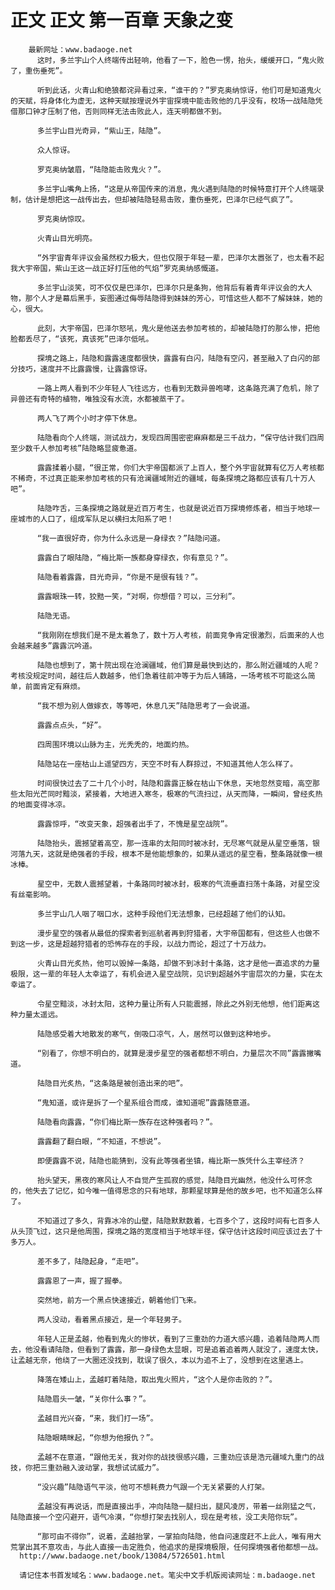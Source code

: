 # 正文 正文 第一百章 天象之变
        最新网址：www.badaoge.net
          这时，多兰宇山个人终端传出轻响，他看了一下，脸色一愣，抬头，缓缓开口，“鬼火败了，重伤垂死”。
      
          听到此话，火青山和绝狼都诧异看过来，“谁干的？”罗克奥纳惊讶，他们可是知道鬼火的天赋，将身体化为虚无，这种天赋按理说外宇宙探境中能击败他的几乎没有，校场一战陆隐凭借那口钟才压制了他，否则同样无法击败此人，连天明都做不到。
      
          多兰宇山目光奇异，“紫山王，陆隐”。
      
          众人惊讶。
      
          罗克奥纳皱眉，“陆隐能击败鬼火？”。
      
          多兰宇山嘴角上扬，“这是从帝国传来的消息，鬼火遇到陆隐的时候特意打开个人终端录制，估计是想把这一战传出去，但却被陆隐轻易击败，重伤垂死，巴泽尔已经气疯了”。
      
          罗克奥纳惊叹。
      
          火青山目光明亮。
      
          “外宇宙青年评议会虽然权力极大，但也仅限于年轻一辈，巴泽尔太嚣张了，也太看不起我大宇帝国，紫山王这一战正好打压他的气焰”罗克奥纳感慨道。
      
          多兰宇山淡笑，可不仅仅是巴泽尔，巴泽尔只是条狗，他背后有着青年评议会的大人物，那个人才是幕后黑手，妄图通过侮辱陆隐得到妹妹的芳心，可惜这些人都不了解妹妹，她的心，很大。
      
          此刻，大宇帝国，巴泽尔怒吼，鬼火是他送去参加考核的，却被陆隐打的那么惨，把他脸都丢尽了，“该死，真该死”巴泽尔低吼。
      
          探境之路上，陆隐和露露速度都很快，露露有白闪，陆隐有空闪，甚至融入了白闪的部分技巧，速度并不比露露慢，让露露惊讶。
      
          一路上两人看到不少年轻人飞往远方，也看到无数异兽咆哮，这条路充满了危机，除了异兽还有奇特的植物，唯独没有水流，水都被蒸干了。
      
          两人飞了两个小时才停下休息。
      
          陆隐看向个人终端，测试战力，发现四周围密密麻麻都是三千战力，“保守估计我们四周至少数千人参加考核”陆隐略显疲惫道。
      
          露露揉着小腿，“很正常，你们大宇帝国都派了上百人，整个外宇宙就算有亿万人考核都不稀奇，不过真正能来参加考核的只有沧澜疆域附近的疆域，每条探境之路都应该有几十万人吧”。
      
          陆隐咋舌，三条探境之路就是近百万考生，也就是说近百万探境修炼者，相当于地球一座城市的人口了，组成军队足以横扫太阳系了吧！
      
          “我一直很好奇，你为什么永远是一身绿衣？”陆隐问道。
      
          露露白了眼陆隐，“梅比斯一族都身穿绿衣，你有意见？”。
      
          陆隐看着露露，目光奇异，“你是不是很有钱？”。
      
          露露眼珠一转，狡黠一笑，“对啊，你想借？可以，三分利”。
      
          陆隐无语。
      
          “我刚刚在想我们是不是太着急了，数十万人考核，前面竞争肯定很激烈，后面来的人也会越来越多”露露沉吟道。
      
          陆隐也想到了，第十院出现在沧澜疆域，他们算是最快到达的，那么附近疆域的人呢？考核没规定时间，越往后人数越多，他们急着往前冲等于为后人铺路，一场考核不可能这么简单，前面肯定有麻烦。
      
          “我不想为别人做嫁衣，等等吧，休息几天”陆隐思考了一会说道。
      
          露露点点头，“好”。
      
          四周围环境以山脉为主，光秃秃的，地面灼热。
      
          陆隐站在一座枯山上遥望四方，天空不时有人群掠过，不知道其他人怎么样了。
      
          时间很快过去了二十几个小时，陆隐和露露正躲在枯山下休息，天地忽然变暗，高空那些太阳光芒同时黯淡，紧接着，大地进入寒冬，极寒的气流扫过，从天而降，一瞬间，曾经炙热的地面变得冰凉。
      
          露露惊呼，“改变天象，超强者出手了，不愧是星空战院”。
      
          陆隐抬头，震撼望着高空，那一连串的太阳同时被冰封，无尽寒气就是从星空垂落，银河落九天，这就是绝强者的手段，根本不是他能想象的，如果从遥远的星空看，整条路就像一根冰棒。
      
          星空中，无数人震撼望着，十条路同时被冰封，极寒的气流垂直扫荡十条路，对星空没有丝毫影响。
      
          多兰宇山几人咽了咽口水，这种手段他们无法想象，已经超越了他们的认知。
      
          漫步星空的强者从最低的探索者到巡航者再到狩猎者，大宇帝国都有，但这些人也做不到这一步，这是超越狩猎者的恐怖存在的手段，以战力而论，超过了十万战力。
      
          火青山目光炙热，他可以毁掉一条路，却做不到冰封十条路，这才是他一直追求的力量极限，这一辈的年轻人太幸运了，有机会进入星空战院，见识到超越外宇宙层次的力量，实在太幸运了。
      
          令星空黯淡，冰封太阳，这种力量让所有人只能震撼，除此之外别无他想，他们距离这种力量太遥远。
      
          陆隐感受着大地散发的寒气，倒吸口凉气，人，居然可以做到这种地步。
      
          “别看了，你想不明白的，就算是漫步星空的强者都想不明白，力量层次不同”露露撇嘴道。
      
          陆隐目光炙热，“这条路是被创造出来的吧”。
      
          “鬼知道，或许是拆了一个星系组合而成，谁知道呢”露露随意道。
      
          陆隐看向露露，“你们梅比斯一族存在这种强者吗？”。
      
          露露翻了翻白眼，“不知道，不想说”。
      
          即便露露不说，陆隐也能猜到，没有此等强者坐镇，梅比斯一族凭什么主宰经济？
      
          抬头望天，黑夜的寒风让人不自觉产生孤寂的感觉，陆隐目光幽然，他没什么可怀念的，他失去了记忆，如今唯一值得思念的只有地球，那颗星球算是他的故乡吧，也不知道怎么样了。
      
          不知道过了多久，背靠冰冷的山壁，陆隐默默数着，七百多个了，这段时间有七百多人从头顶飞过，这只是他周围，探境之路的宽度相当于地球半径，保守估计这段时间应该过去了十多万人。
      
          差不多了，陆隐起身，“走吧”。
      
          露露恩了一声，握了握拳。
      
          突然地，前方一个黑点快速接近，朝着他们飞来。
      
          两人没动，看着黑点接近，是一个年轻男子。
      
          年轻人正是孟越，他看到鬼火的惨状，看到了三重劲的力道大感兴趣，追着陆隐两人而去，他没看请陆隐，但看到了露露，那一身绿色太显眼，可是追着追着两人就没了，速度太快，让孟越无奈，他绕了一大圈还没找到，耽误了很久，本以为追不上了，没想到在这里遇上。
      
          降落在矮山上，孟越盯着陆隐，取出鬼火照片，“这个人是你击败的？”。
      
          陆隐眉头一皱，“关你什么事？”。
      
          孟越目光兴奋，“来，我们打一场”。
      
          陆隐眼睛眯起，“你想为他报仇？”。
      
          孟越不在意道，“跟他无关，我对你的战技很感兴趣，三重劲应该是浩元疆域九重门的战技，你把三重劲融入波动掌，我想试试威力”。
      
          “没兴趣”陆隐语气平淡，他可不想耗费力气跟一个无关紧要的人打架。
      
          孟越没有再说话，而是直接出手，冲向陆隐一腿扫出，腿风凌厉，带着一丝刚猛之气，陆隐直接一个空闪避开，语气冷漠，“你想打架去找别人，现在是考核，没工夫陪你玩”。
      
          “那可由不得你”，说着，孟越抬掌，一掌拍向陆隐，他自问速度赶不上此人，唯有用大荒掌出其不意攻击，与此人直接一击定胜负，他追求的是探境极限，任何探境强者他都想一战。
      http://www.badaoge.net/book/13084/5726501.html
      
      请记住本书首发域名：www.badaoge.net。笔尖中文手机版阅读网址：m.badaoge.net